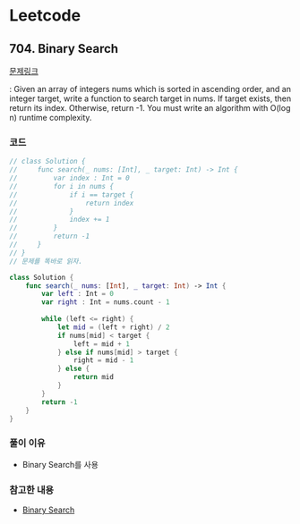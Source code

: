 # Leetcode

## 704. Binary Search


[문제링크](https://leetcode.com/problems/binary-search/)

: Given an array of integers nums which is sorted in ascending order, and an integer target, write a function to search target in nums. If target exists, then return its index. Otherwise, return -1.
You must write an algorithm with O(log n) runtime complexity.


### 코드

```swift
// class Solution {
//     func search(_ nums: [Int], _ target: Int) -> Int {
//         var index : Int = 0
//         for i in nums {
//             if i == target {
//                 return index
//             }
//             index += 1
//         }
//         return -1
//     }
// }
// 문제를 똑바로 읽자.

class Solution {
    func search(_ nums: [Int], _ target: Int) -> Int {
        var left : Int = 0
        var right : Int = nums.count - 1
       
        while (left <= right) {
            let mid = (left + right) / 2
            if nums[mid] < target {
                left = mid + 1
            } else if nums[mid] > target {
                right = mid - 1
            } else {
                return mid
            }
        }
        return -1
    }
}
```

### 풀이 이유
- Binary Search를 사용

### 참고한 내용
- [Binary Search](https://ko.wikipedia.org/wiki/이진_검색_알고리즘)